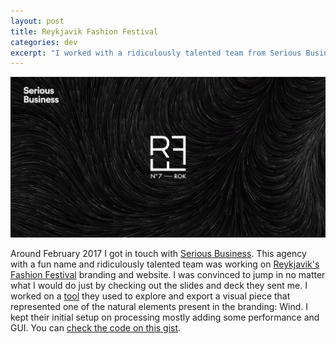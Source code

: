 ```yaml
---
layout: post
title: Reykjavik Fashion Festival
categories: dev
excerpt: "I worked with a ridiculously talented team from Serious Business on a tool for exploring and exporting visuals related to one of the natural elements present in the Reykjavik's Fashion Festival brand: Wind."
---
```


![](/assets/reykjavik-fashion-festival.png)

Around February 2017 I got in touch with [Serious Business](http://seriousbusiness.agency/). This agency with a fun name and ridiculously talented team was working on [Reykjavik's Fashion Festival](http://work.seriousbusiness.agency/rff/) branding and website. I was convinced to jump in no matter what I would do just by checking out the slides and deck they sent me. I worked on a [tool](http://work.seriousbusiness.agency/rff/4/) they used to explore and export a visual piece that represented one of the natural elements present in the branding: Wind. I kept their initial setup on processing mostly adding some performance and GUI. You can [check the code on this gist](https://gist.github.com/murilopolese/3d7de2f5ef30d36737273567ff96795e).
